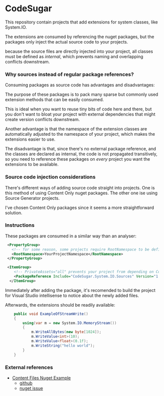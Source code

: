 # CodeSugar

This repository contain projects that add extensions for system classes, like System.IO.

The extensions are consumed by referencing the nuget packages, but the packages only inject the actual source code to your projects.

because the source files are directly injected into your project, all classes must be defined as _internal_, which prevents naming and overlapping conflicts downstream.

### Why sources instead of regular package references?

Consuming packages as source code has advantages and disadvantages:

The purpose of these packages is to pack many sparse but commonly used extension methods that can be easily consumed.

This is ideal when you want to reuse tiny bits of code here and there, but you don't want to bloat your project with external dependencies that might create version conflicts downstream.

Another advantage is that the namespace of the extension classes are automatically adjusted to the namespace of your project, which makes the extensions easier to use.

The disadvantage is that, since there's no external package reference, and the classes are declared as internal, the code is not propagated transitively, so you need to reference these packages on _every_ project you want the extensions to be available.

### Source code injection considerations

There's different ways of adding source code straight into projects. One is this method of using Content Only nuget packages. The other one ise using Source Generator projects.

I've chosen Content Only packages since it seems a more straightforward solution.

### Instructions

These packages are consumed in a similar way than an analyser:

```xml
 <PropertyGroup>
   <!-- for some reason, some projects require RootNamespace to be defined, in order for the templates to be applied. -->
   <RootNamespace>YourProjectNamespace</RootNamespace> 
 </PropertyGroup>

 <ItemGroup>
    <!-- PrivateAssets="all" prevents your project from depending on CodeSugar packages, in the same way analyzers do. -->
    <PackageReference Include="CodeSugar.System.IO.Sources" Version="1.0.0-Preview-20240105-084731" PrivateAssets="all" />
  </ItemGroup>
```

Immediately after adding the package, it's recomended to build the project for Visual Studio intellisense to notice about the newly added files.

Afterwards, the extensions should be readily available:

```c#
    public void ExampleOfStreamWrite()
    {
        using(var m = new System.IO.MemoryStream())
        {
            m.WriteAllBytes(new byte[1024]);
            m.WriteValue<int>(10);
            m.WriteValue<float>(0.1f);
            m.WriteString("hello world");
        }
    }
```

### External references

- [Content Files Nuget Example](https://www.nuget.org/packages/ContentFilesExample)
  - [github](https://github.com/NuGet/Samples/tree/main/ContentFilesExample)
  - [nuget issue](https://github.com/NuGet/Home/issues/7919)





